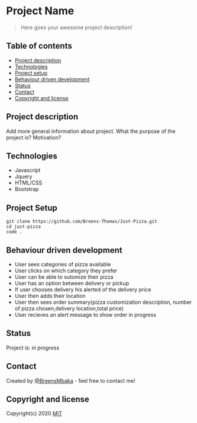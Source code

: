 # Project Name
> Here goes your awesome project description!

## Table of contents
* [Project description](#project-description)
* [Technologies](#technologies)
* [Project setup](#project-setup)
* [Behaviour driven development](#behaviour-driven-development)
* [Status](#status)
* [Contact](#contact)
* [Copyright and license](#copyright-and-license)

## Project description
Add more general information about project. What the purpose of the project is? Motivation?

## Technologies
* Javascript
* Jquery
* HTML/CSS
* Bootstrap

## Project Setup
```
git clone https://github.com/Breens-Thomas/Just-Pizza.git
cd just-pizza
code .
```

## Behaviour driven development
* User sees categories of pizza available
* User clicks on which category they prefer
* User can be able to sutomize their pizza
* User has an option between delivery or pickup
* If user chooses delivery his alerted of the delivery price
* User then adds their location
* User then sees order summary(pizza customization description, number of pizza chosen,delivery location,total price)
* User recieves an alert message to show order in progress

## Status
Project is: _in progress_

## Contact
Created by [@BreensMbaka](https://www.linkedin.com/in/breens-mbaka-b447781b9/) - feel free to contact me!

## Copyright and license
Copyright(c) 2020 [MIT](LICENSE.txt)